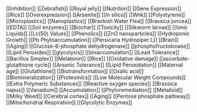 [[Inhibition]]
[[Zebrafish]]
[[Royal jelly]]
[[Nutrition]]
[[Gene Expression]]
[[Rice]]
[[Overexpression]]
[[Arsenite]]
[[In silico]]
[[Wnk]]
[[Polystyrene]]
[[Microplastics]]
[[Nanoplastics]]
[[Brackish Water Flea]]
[[Brassica juncea]]
[[EDTA]]
[[Soil enzymes]]
[[Biochar]]
[[Toxicity]]
[[Silkworm larvae]]
[[Ionic Liquids]]
[[Lc(50) Values]]
[[Phenolics]]
[[ZnO nanoparticles]]
[[Hydroponic Growth]]
[[Pb Phytoaccumulation]]
[[Persicaria Hydropiper L]]
[[Brain]]
[[Aging]]
[[Glucose-6-phosphate dehydrogenase]]
[[phosphofructokinase]]
[[Lipid Peroxides]]
[[glycolysis]]
[[bioaccumulation]]
[[Lead Tolerance]]
[[Bacillus Simplex]]
[[Melatonin]]
[[Rice]]
[[Oxidative damage]]
[[ascorbate-glutathione cycle]]
[[Arsenic Tolerance]]
[[Lipid Peroxidation]]
[[Maternal age]]
[[Glutathione]]
[[Biotransformation]]
[[Oxalic acid]]
[[Biomineralization]]
[[Proteomics]]
[[Low Molecular Weight Compounds]]
[[Extra Polymeric Substances]]
[[Reactive oxygen species]]
[[Brassica napus]]
[[Vanadium]]
[[Accumulation]]
[[Phytoremediation]]
[[Metalloid]]
[[Milky Weed]]
[[Cerebral cortex]]
[[Aging]]
[[Pentose phosphate pathway]]
[[Mitochondrial Respiration]]
[[Glycolytic Enzymes]]
